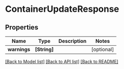 # ContainerUpdateResponse

## Properties
Name | Type | Description | Notes
------------ | ------------- | ------------- | -------------
**warnings** | **[String]** |  | [optional] 

[[Back to Model list]](../README.md#documentation-for-models) [[Back to API list]](../README.md#documentation-for-api-endpoints) [[Back to README]](../README.md)


